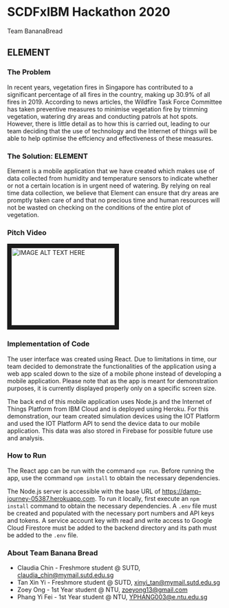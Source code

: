 # SCDFxIBM Hackathon 2020
Team BananaBread
## ELEMENT
### The Problem
In recent years, vegetation fires in Singapore has contributed to a significant percentage of all fires in the country, making up 30.9% of all fires in 2019. According to news articles, the Wildfire Task Force Committee has taken preventive measures to minimise vegetation fire by trimming vegetation, watering dry areas and conducting patrols at hot spots. However, there is little detail as to how this is carried out, leading to our team deciding that the use of technology and the Internet of things will be able to help optimise the effciency and effectiveness of these measures.

### The Solution: ELEMENT
Element is a mobile application that we have created which makes use of data collected from humidity and temperature sensors to indicate whether or not a certain location is in urgent need of watering. By relying on real time data collection, we believe that Element can ensure that dry areas are promptly taken care of and that no precious time and human resources will not be wasted on checking on the conditions of the entire plot of vegetation. 

### Pitch Video
<a href="http://www.youtube.com/watch?feature=player_embedded&v=cOHmEtXC_5c
" target="_blank"><img src="http://img.youtube.com/vi/cOHmEtXC_5c/0.jpg" 
alt="IMAGE ALT TEXT HERE" width="240" height="180" border="10" /></a>

### Implementation of Code
The user interface was created using React. Due to limitations in time, our team decided to demonstrate the functionalities of the application using a web app scaled down to the size of a mobile phone instead of developing a mobile application. Please note that as the app is meant for demonstration purposes, it is currently displayed properly only on a specific screen size.  

The back end of this mobile application uses Node.js and the Internet of Things Platform from IBM Cloud and is deployed using Heroku. For this demonstration, our team created simulation devices using the IOT Platform and used the IOT Platform API to send the device data to our mobile application. This data was also stored in Firebase for possible future use and analysis. 

### How to Run
The React app can be run with the command `npm run`. Before running the app, use the command `npm install` to obtain the necessary dependencies.

The Node.js server is accessible with the base URL of https://damp-journey-05387.herokuapp.com. To run it locally, first execute an `npm install` command to obtain the necessary dependencies. A `.env` file must be created and populated with the necessary port numbers and API keys and tokens. A service account key with read and write access to Google Cloud Firestore must be added to the backend directory and its path must be added to the `.env` file.  

### About Team Banana Bread
+ Claudia Chin - Freshmore student @ SUTD, claudia_chin@mymail.sutd.edu.sg
+ Tan Xin Yi - Freshmore student @ SUTD, xinyi_tan@mymail.sutd.edu.sg
+ Zoey Ong - 1st Year student @ NTU, zoeyong13@gmail.com
+ Phang Yi Fei - 1st Year student @ NTU, YPHANG003@e.ntu.edu.sg
